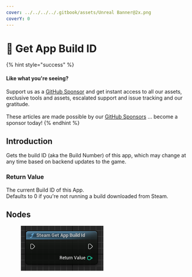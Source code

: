 ```yaml
---
cover: ../../../../.gitbook/assets/Unreal Banner@2x.png
coverY: 0
---
```


# 🔵 Get App Build ID

{% hint style="success" %}
#### Like what you're seeing?

Support us as a [GitHub Sponsor](../../../../become-a-sponsor/) and get instant access to all our assets, exclusive tools and assets, escalated support and issue tracking and our gratitude.\
\
These articles are made possible by our [GitHub Sponsors](../../../../become-a-sponsor/) ... become a sponsor today!
{% endhint %}

## Introduction

Gets the build ID (aka the Build Number) of this app, which may change at any time based on backend updates to the game.

### Return Value

The current Build ID of this App. \
Defaults to 0 if you're not running a build downloaded from Steam.

## Nodes

<figure><img src="../../../../.gitbook/assets/image (210).png" alt=""><figcaption></figcaption></figure>
